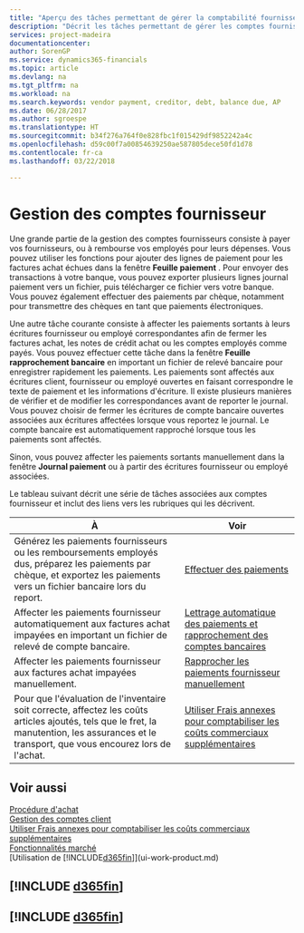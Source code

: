 ```yaml
---
title: "Aperçu des tâches permettant de gérer la comptabilité fournisseur| Microsoft Docs"
description: "Décrit les tâches permettant de gérer les comptes fournisseur, par exemple, le paiement des créditeurs ou l'affectation de paiements sortants aux écritures pour fermer des factures ou des notes de crédit."
services: project-madeira
documentationcenter: 
author: SorenGP
ms.service: dynamics365-financials
ms.topic: article
ms.devlang: na
ms.tgt_pltfrm: na
ms.workload: na
ms.search.keywords: vendor payment, creditor, debt, balance due, AP
ms.date: 06/28/2017
ms.author: sgroespe
ms.translationtype: HT
ms.sourcegitcommit: b34f276a764f0e828fbc1f015429df9852242a4c
ms.openlocfilehash: d59c00f7a00854639250ae587805dece50fd1d78
ms.contentlocale: fr-ca
ms.lasthandoff: 03/22/2018

---
```

# <a name="managing-payables"></a>Gestion des comptes fournisseur
Une grande partie de la gestion des comptes fournisseurs consiste à payer vos fournisseurs, ou à rembourse vos employés pour leurs dépenses. Vous pouvez utiliser les fonctions pour ajouter des lignes de paiement pour les factures achat échues dans la fenêtre **Feuille paiement** . Pour envoyer des transactions à votre banque, vous pouvez exporter plusieurs lignes journal paiement vers un fichier, puis télécharger ce fichier vers votre banque. Vous pouvez également effectuer des paiements par chèque, notamment pour transmettre des chèques en tant que paiements électroniques.

Une autre tâche courante consiste à affecter les paiements sortants à leurs écritures fournisseur ou employé correspondantes afin de fermer les factures achat, les notes de crédit achat ou les comptes employés comme payés. Vous pouvez effectuer cette tâche dans la fenêtre **Feuille rapprochement bancaire** en important un fichier de relevé bancaire pour enregistrer rapidement les paiements. Les paiements sont affectés aux écritures client, fournisseur ou employé ouvertes en faisant correspondre le texte de paiement et les informations d'écriture. Il existe plusieurs manières de vérifier et de modifier les correspondances avant de reporter le journal. Vous pouvez choisir de fermer les écritures de compte bancaire ouvertes associées aux écritures affectées lorsque vous reportez le journal. Le compte bancaire est automatiquement rapproché lorsque tous les paiements sont affectés.

Sinon, vous pouvez affecter les paiements sortants manuellement dans la fenêtre **Journal paiement** ou à partir des écritures fournisseur ou employé associées.

Le tableau suivant décrit une série de tâches associées aux comptes fournisseur et inclut des liens vers les rubriques qui les décrivent.

| À | Voir |
| --- | --- |
| Générez les paiements fournisseurs ou les remboursements employés dus, préparez les paiements par chèque, et exportez les paiements vers un fichier bancaire lors du report. |[Effectuer des paiements](payables-make-payments.md) |
| Affecter les paiements fournisseur automatiquement aux factures achat impayées en important un fichier de relevé de compte bancaire. |[Lettrage automatique des paiements et rapprochement des comptes bancaires](receivables-apply-payments-auto-reconcile-bank-accounts.md) |
| Affecter les paiements fournisseur aux factures achat impayées manuellement. |[Rapprocher les paiements fournisseur manuellement](payables-how-apply-purchase-transactions-manually.md) |
|Pour que l'évaluation de l'inventaire soit correcte, affectez les coûts articles ajoutés, tels que le fret, la manutention, les assurances et le transport, que vous encourez lors de l'achat.|[Utiliser Frais annexes pour comptabiliser les coûts commerciaux supplémentaires](payables-how-assign-item-charges.md)|

## <a name="see-also"></a>Voir aussi
[Procédure d'achat](purchasing-manage-purchasing.md)  
[Gestion des comptes client](receivables-manage-receivables.md)  
[Utiliser Frais annexes pour comptabiliser les coûts commerciaux supplémentaires](payables-how-assign-item-charges.md)  
[Fonctionnalités marché](ui-across-business-areas.md)  
[Utilisation de [!INCLUDE[d365fin](includes/d365fin_md.md)]](ui-work-product.md)

## [!INCLUDE [d365fin](includes/free_trial_md.md)]  
## [!INCLUDE [d365fin](includes/training_link_md.md)]


